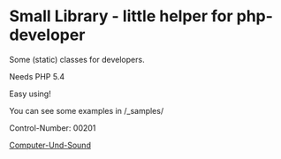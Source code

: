 # Small Library - little helper for php-developer #

Some (static) classes for developers.

Needs PHP 5.4

Easy using!

You can see some examples in /_samples/

Control-Number: 00201

[Computer-Und-Sound](http://www.Computer-Und-Sound.de)